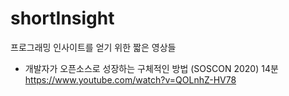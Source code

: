 # shortInsight
프로그래밍 인사이트를 얻기 위한 짧은 영상들


* 개발자가 오픈소스로 성장하는 구체적인 방법 (SOSCON 2020) 14분
https://www.youtube.com/watch?v=QOLnhZ-HV78
